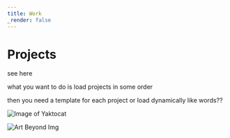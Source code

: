 ```yaml
---
title: Work
_render: false
---
```


# Projects

see here

what you want to do is load projects in some order

then you need a template for each project or load dynamically like words??

![Image of Yaktocat](https://octodex.github.com/images/yaktocat.png)

![Art Beyond Img](../nature.jpg)

